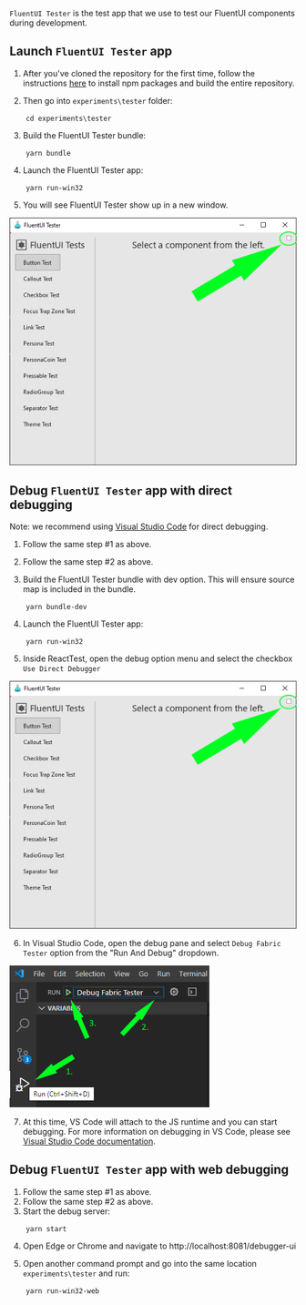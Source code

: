 `FluentUI Tester` is the test app that we use to test our FluentUI components during development.

## Launch `FluentUI Tester` app

1. After you've cloned the repository for the first time, follow the instructions [here](../../README.md) to install npm packages and build the entire repository.

2. Then go into `experiments\tester` folder:

```
    cd experiments\tester
```

3. Build the FluentUI Tester bundle:

```
    yarn bundle
```

4. Launch the FluentUI Tester app:

```
    yarn run-win32
```
5. You will see FluentUI Tester show up in a new window.

![ReactTest image debug menu location](./../../docs/pages/images/fluent_tester_debug_menu.png)

## Debug `FluentUI Tester` app with direct debugging

Note: we recommend using [Visual Studio Code](https://code.visualstudio.com/download) for direct debugging.

1. Follow the same step #1 as above.
2. Follow the same step #2 as above.

3. Build the FluentUI Tester bundle with dev option. This will ensure source map is included in the bundle.

```
    yarn bundle-dev
```

4. Launch the FluentUI Tester app:

```
    yarn run-win32
```

5. Inside ReactTest, open the debug option menu and select the checkbox `Use Direct Debugger`

![ReactTest image debug menu location](./../../docs/pages/images/fluent_tester_debug_menu.png)

6. In Visual Studio Code, open the debug pane and select `Debug Fabric Tester` option from the "Run And Debug" dropdown.

![ReactTest image debug menu location](./../../docs/pages/images/fluent_tester_vscode_debug.png)

7. At this time, VS Code will attach to the JS runtime and you can start debugging. For more information on debugging in VS Code, please see [Visual Studio Code documentation](https://code.visualstudio.com/docs/editor/debugging).

## Debug `FluentUI Tester` app with web debugging

1. Follow the same step #1 as above.
2. Follow the same step #2 as above.
3. Start the debug server:

```
    yarn start
```

4. Open Edge or Chrome and navigate to http://localhost:8081/debugger-ui

5. Open another command prompt and go into the same location `experiments\tester` and run:

```
    yarn run-win32-web
```
